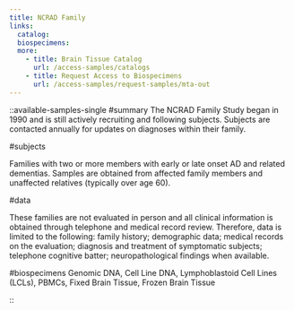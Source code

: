```yaml
---
title: NCRAD Family
links:
  catalog:
  biospecimens:
  more:
    - title: Brain Tissue Catalog
      url: /access-samples/catalogs
    - title: Request Access to Biospecimens
      url: /access-samples/request-samples/mta-out
---
```


::available-samples-single
#summary
The NCRAD Family Study began in 1990 and is still actively recruiting and following subjects. Subjects are contacted annually for updates on diagnoses within their family.

#subjects

Families with two or more members with early or late onset AD and related dementias. Samples are obtained from affected family members and unaffected relatives (typically over age 60).

#data

These families are not evaluated in person and all clinical information is obtained through telephone and medical record review. Therefore, data is limited to the following: family history; demographic data; medical records on the evaluation; diagnosis and treatment of symptomatic subjects; telephone cognitive batter; neuropathological findings when available.

#biospecimens
Genomic DNA, Cell Line DNA, Lymphoblastoid Cell Lines (LCLs), PBMCs, Fixed Brain Tissue, Frozen Brain Tissue

::
